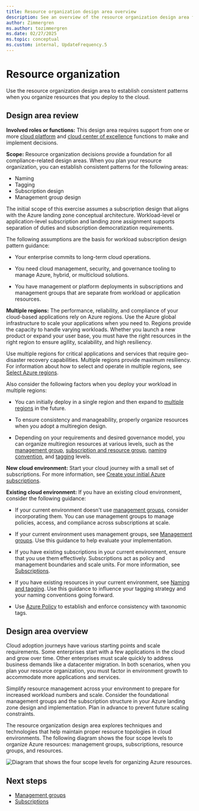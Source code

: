 ```yaml
---
title: Resource organization design area overview
description: See an overview of the resource organization design area for cloud deployments.
author: Zimmergren
ms.author: tozimmergren
ms.date: 02/27/2025
ms.topic: conceptual
ms.custom: internal, UpdateFrequency.5
---
```


# Resource organization

Use the resource organization design area to establish consistent patterns when you organize resources that you deploy to the cloud.

## Design area review

**Involved roles or functions:** This design area requires support from one or more [cloud platform](../../../organize/cloud-platform.md) and [cloud center of excellence](../../../organize/cloud-center-of-excellence.md) functions to make and implement decisions.

**Scope:** Resource organization decisions provide a foundation for all compliance-related design areas. When you plan your resource organization, you can establish consistent patterns for the following areas:

- Naming
- Tagging
- Subscription design
- Management group design

The initial scope of this exercise assumes a subscription design that aligns with the Azure landing zone conceptual architecture. Workload-level or application-level subscription and landing zone assignment supports separation of duties and subscription democratization requirements.

The following assumptions are the basis for workload subscription design pattern guidance:

- Your enterprise commits to long-term cloud operations.

- You need cloud management, security, and governance tooling to manage Azure, hybrid, or multicloud solutions.
- You have management or platform deployments in subscriptions and management groups that are separate from workload or application resources.

**Multiple regions:** The performance, reliability, and compliance of your cloud-based applications rely on Azure regions. Use the Azure global infrastructure to scale your applications when you need to. Regions provide the capacity to handle varying workloads. Whether you launch a new product or expand your user base, you must have the right resources in the right region to ensure agility, scalability, and high resiliency.

Use multiple regions for critical applications and services that require geo-disaster recovery capabilities. Multiple regions provide maximum resiliency. For information about how to select and operate in multiple regions, see [Select Azure regions](/azure/cloud-adoption-framework/ready/considerations/regions).

Also consider the following factors when you deploy your workload in multiple regions:

- You can initially deploy in a single region and then expand to [multiple regions](../../considerations/regions.md) in the future.

- To ensure consistency and manageability, properly organize resources when you adopt a multiregion design.  
- Depending on your requirements and desired governance model, you can organize multiregion resources at various levels, such as the [management group](resource-org-management-groups.md), [subscription and resource group](resource-org-subscriptions.md), [naming convention](../../azure-best-practices/resource-naming.md), and [tagging](../../azure-best-practices/resource-tagging.md) levels.

**New cloud environment:** Start your cloud journey with a small set of subscriptions. For more information, see [Create your initial Azure subscriptions](../../azure-best-practices/initial-subscriptions.md).

**Existing cloud environment:** If you have an existing cloud environment, consider the following guidance:

- If your current environment doesn't use [management groups](resource-org-management-groups.md), consider incorporating them. You can use management groups to manage policies, access, and compliance across subscriptions at scale.

- If your current environment uses management groups, see [Management groups](resource-org-management-groups.md). Use this guidance to help evaluate your implementation.
- If you have existing subscriptions in your current environment, ensure that you use them effectively. Subscriptions act as policy and management boundaries and scale units. For more information, see [Subscriptions](resource-org-subscriptions.md).
- If you have existing resources in your current environment, see [Naming and tagging](../../azure-best-practices/naming-and-tagging.md). Use this guidance to influence your tagging strategy and your naming conventions going forward.
- Use [Azure Policy](/azure/azure-resource-manager/management/tag-policies) to establish and enforce consistency with taxonomic tags.

## Design area overview

Cloud adoption journeys have various starting points and scale requirements. Some enterprises start with a few applications in the cloud and grow over time. Other enterprises must scale quickly to address business demands like a datacenter migration. In both scenarios, when you plan your resource organization, you must factor in environment growth to accommodate more applications and services.

Simplify resource management across your environment to prepare for increased workload numbers and scale. Consider the foundational management groups and the subscription structure in your Azure landing zone design and implementation. Plan in advance to prevent future scaling constraints.

The resource organization design area explores techniques and technologies that help maintain proper resource topologies in cloud environments. The following diagram shows the four scope levels to organize Azure resources: management groups, subscriptions, resource groups, and resources.

![Diagram that shows the four scope levels for organizing Azure resources.](../../azure-setup-guide/media/organize-resources/scope-levels.png)

## Next steps

- [Management groups](./resource-org-management-groups.md)
- [Subscriptions](./resource-org-subscriptions.md)
